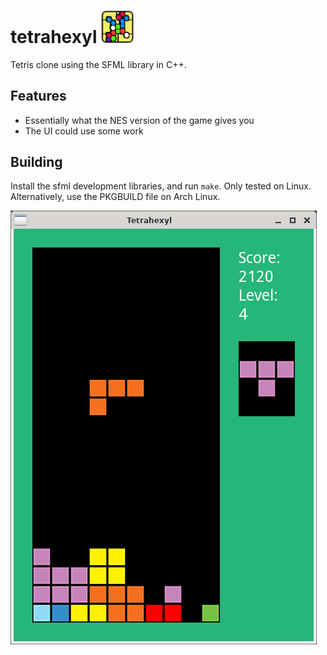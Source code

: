 # tetrahexyl <img src="tetrahexyl_icon.png" width="52"/>
Tetris clone using the SFML library in C++.

## Features
* Essentially what the NES version of the game gives you
* The UI could use some work

## Building
Install the sfml development libraries, and run `make`. Only tested on Linux.
Alternatively, use the PKGBUILD file on Arch Linux.

![screenshot](screenshot.png)
